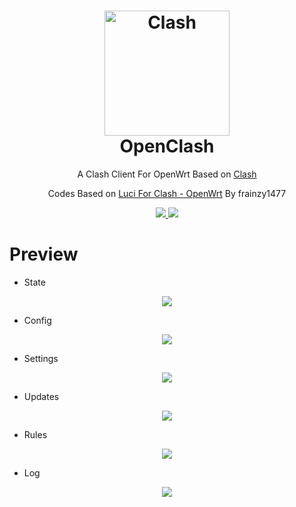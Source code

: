 <h1 align="center">
  <img src="https://github.com/Dreamacro/clash/raw/master/docs/logo.png" alt="Clash" width="200">
  <br>OpenClash<br>

</h1>

<p align="center">
	A Clash Client For OpenWrt Based on <a href="https://github.com/Dreamacro/clash" target="_blank">Clash</a>
  </p>
<p align="center">
	Codes Based on <a href="https://github.com/frainzy1477/luci-app-clash" target="_blank">Luci For Clash - OpenWrt</a> By frainzy1477
  </p>
  <p align="center">
	<a target="_blank" href="https://github.com/Dreamacro/clash/releases/tag/v0.15.0">
    <img src="https://img.shields.io/badge/Clash-v0.15.0-orange.svg">
  </a>
  <a target="_blank" href="https://github.com/vernesong/OpenClash/releases/tag/v0.31.1">
    <img src="https://img.shields.io/badge/OpenClash-v0.31.1-blue.svg">
  </a>
  </p>
  
# Preview

* State
<p align="center">
    <img src="https://github.com/vernesong/OpenClash/raw/master/img/state.png">
</p>

* Config
<p align="center">
    <img src="https://github.com/vernesong/OpenClash/raw/master/img/config.png">
</p>

* Settings
<p align="center">
    <img src="https://github.com/vernesong/OpenClash/raw/master/img/settings.png">
</p>

* Updates
<p align="center">
    <img src="https://github.com/vernesong/OpenClash/raw/master/img/update.png">
</p>

* Rules
<p align="center">
    <img src="https://github.com/vernesong/OpenClash/raw/master/img/rules.png">
</p>

* Log
<p align="center">
    <img src="https://github.com/vernesong/OpenClash/raw/master/img/log.png">
</p>

